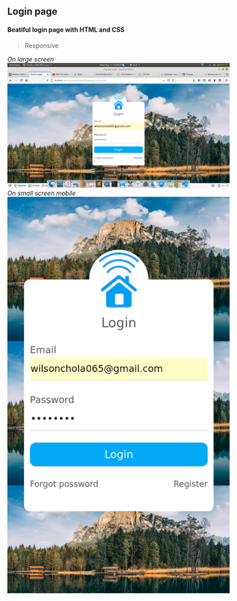 ## Login page 
#### Beatiful login page with HTML and CSS
>Responsive

*On large screen*
![large screen](/screenshots/shot2.png)
*On small screen mobile*
![mobile](/screenshots/shot1.png)